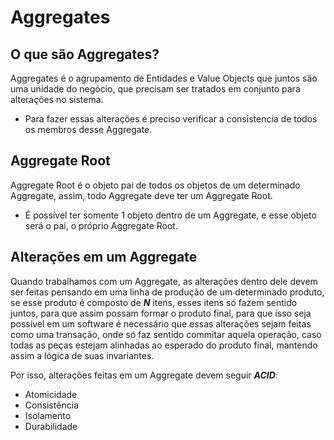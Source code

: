 # Aggregates

## O que são Aggregates?
Aggregates é o agrupamento de Entidades e Value Objects que juntos são uma unidade do negócio, que precisam ser tratados em conjunto para alterações no sistema. 
- Para fazer essas alterações é preciso verificar a consistencia de todos os membros desse Aggregate.

## Aggregate Root
Aggregate Root é o objeto pai de todos os objetos de um determinado Aggregate, assim, todo Aggregate deve ter um Aggregate Root.
- É possível ter somente 1 objeto dentro de um Aggregate, e esse objeto será o pai, o próprio Aggregate Root.

## Alterações em um Aggregate
Quando trabalhamos com um Aggregate, as alterações dentro dele devem ser feitas pensando em uma linha de produção de um determinado produto, se esse produto é composto de **_N_** itens, esses itens só fazem sentido juntos, para que assim possam formar o produto final, para que isso seja possível em um software é necessário que essas alterações sejam feitas como uma transação, onde só faz sentido commitar aquela operação, caso todas as peças estejam alinhadas ao esperado do produto final, mantendo assim a lógica de suas invariantes.

Por isso, alterações feitas em um Aggregate devem seguir **_ACID_**:
  - Atomicidade
  - Consistência
  - Isolamento
  - Durabilidade

